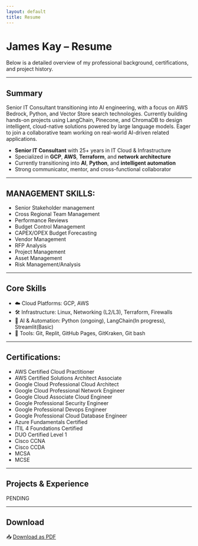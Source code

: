 ```yaml
---
layout: default
title: Resume
---
```


# James Kay – Resume

Below is a detailed overview of my professional background, certifications, and project history.

---

## Summary
Senior IT Consultant transitioning into AI engineering, with a focus on AWS Bedrock, Python, and Vector Store search technologies. Currently building hands-on projects using LangChain, Pinecone, and ChromaDB to design intelligent, cloud-native solutions powered by large language models. Eager to join a collaborative team working on real-world AI-driven related applications.

- **Senior IT Consultant** with 25+ years in IT Cloud & Infrastructure  
- Specialized in **GCP**, **AWS**, **Terraform**, and **network architecture**  
- Currently transitioning into **AI**, **Python**, and **intelligent automation**  
- Strong communicator, mentor, and cross-functional collaborator

---
## MANAGEMENT SKILLS:

- Senior Stakeholder management 
- Cross Regional Team Management 
- Performance Reviews 
- Budget Control Management 
- CAPEX/OPEX Budget Forecasting 
- Vendor Management 
- RFP Analysis 
- Project Management 
- Asset Management
- Risk Management/Analysis

---
## Core Skills

- ☁️ Cloud Platforms: GCP, AWS 
- 🛠 Infrastructure: Linux, Networking (L2/L3), Terraform, Firewalls  
- 🤖 AI & Automation: Python (ongoing), LangChain(In progress), Streamlit(Basic)  
- 🧰 Tools: Git, Replit, GitHub Pages, GitKraken, Git bash

---

## Certifications:

- AWS Certified Cloud Practitioner
- AWS Certified Solutions Architect Associate
- Google Cloud Professional Cloud Architect  
- Google Cloud Professional Network Engineer  
- Google Cloud Associate Cloud Engineer  
- Google Professional Security Engineer
- Google Professional Devops Engineer
- Google Professional Cloud Database Engineer
- Azure Fundamentals Certified
- ITIL 4 Foundations Certified 
- DUO Certified Level 1 
- Cisco CCNA 
- Cisco CCDA 
- MCSA 
- MCSE

---

## Projects & Experience
PENDING


---

## Download

📥 [Download as PDF](./James-Kay-Resume.pdf)

